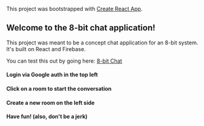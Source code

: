 This project was bootstrapped with [Create React App](https://github.com/facebook/create-react-app).

## Welcome to the 8-bit chat application!

This project was meant to be a concept chat application for an 8-bit system. It's built on React and Firebase. 

You can test this out by going here: [8-bit Chat](https://jesseyowell.github.io/8-bit-chat/)

#### Login via Google auth in the top left

#### Click on a room to start the conversation

#### Create a new room on the left side

#### Have fun! (also, don't be a jerk)






